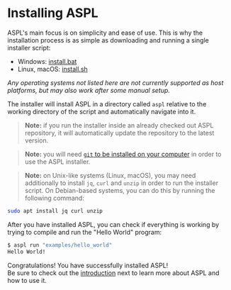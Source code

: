 # Installing ASPL
ASPL's main focus is on simplicity and ease of use. This is why the installation process is as simple as downloading and running a single installer script:

* Windows: [install.bat](https://raw.githubusercontent.com/aspl-lang/aspl/main/install.bat)
* Linux, macOS: [install.sh](https://raw.githubusercontent.com/aspl-lang/aspl/main/install.sh)

*Any operating systems not listed here are not currently supported as host platforms, but may also work after some manual setup.*

The installer will install ASPL in a directory called `aspl` relative to the working directory of the script and automatically navigate into it.

> **Note:** if you run the installer inside an already checked out ASPL repository, it will automatically update the repository to the latest version.

> **Note:** you will need [`git` to be installed on your computer](https://github.com/git-guides/install-git) in order to use the ASPL installer.

> **Note:** on Unix-like systems (Linux, macOS), you may need additionally to install `jq`, `curl` and `unzip` in order to run the installer script. On Debian-based systems, you can do this by running the following command:
```sh
sudo apt install jq curl unzip
```

After you have installed ASPL, you can check if everything is working by trying to compile and run the "Hello World" program:
```sh
$ aspl run "examples/hello_world"
Hello World!
```

Congratulations! You have successfully installed ASPL!
<br>Be sure to check out the [introduction](introduction.md) next to learn more about ASPL and how to use it.